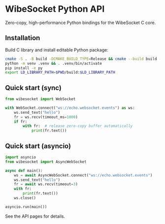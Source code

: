# WibeSocket Python API

Zero-copy, high-performance Python bindings for the WibeSocket C core.

## Installation

Build C library and install editable Python package:

```bash
cmake -S . -B build -DCMAKE_BUILD_TYPE=Release && cmake --build build -j
python -m venv .venv && . .venv/bin/activate
pip install -e py
export LD_LIBRARY_PATH=$PWD/build:$LD_LIBRARY_PATH
```

## Quick start (sync)

```python
from wibesocket import WebSocket

with WebSocket.connect("ws://echo.websocket.events") as ws:
    ws.send_text("hello")
    fr = ws.recv(timeout_ms=1000)
    if fr:
        with fr:  # release zero-copy buffer automatically
            print(fr.text())
```

## Quick start (asyncio)

```python
import asyncio
from wibesocket import AsyncWebSocket

async def main():
    ws = await AsyncWebSocket.connect("ws://echo.websocket.events")
    ws.send_text("hello")
    fr = await ws.recv(timeout=3)
    with fr:
        print(fr.text())
    ws.close()

asyncio.run(main())
```

See the API pages for details.

